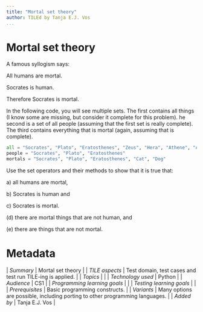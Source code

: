 ```yaml
---
title: "Mortal set theory"
author: TILEd by Tanja E.J. Vos
...
```


# Mortal set theory

A famous syllogism says:

All humans are mortal.

Socrates is human.

Therefore Socrates is mortal.

In the following code, you will see multiple sets. 
The first contains all things (I know some are missing, but consider it complete for this problem). 
he second is a set of all people (assuming that the first set is really complete).
The third contains everything that is mortal (again, assuming that is complete).

```python
all = "Socrates", "Plato", "Eratosthenes", "Zeus", "Hera", "Athene", "Acropolis", "Cat", "Dog" 
people = "Socrates", "Plato", "Eratosthenes" 
mortals = "Socrates", "Plato", "Eratosthenes", "Cat", "Dog"
```

Use the set operators and their methods to show that it is true
that:

a\) all humans are mortal,

b\) Socrates is human and

c\) Socrates is mortal.

\(d\) there are mortal things that are not human, and

\(e\) there are things that are not mortal.


# Metadata

| *Summary*                     | Mortal set theory |
| *TILE aspects*                | Test domain, test cases and test run TILE-ing is applied. |
| *Topics*                      |  |
| *Technology used*             | Python |
| *Audience*                    | CS1 |
| *Programming learning goals*  |  |
| *Testing learning goals*      |  |
| *Prerequisites*               | Basic programming constructs. |
| *Variants*                    | Many options are possible, including porting to other programming languages. | 
| *Added by*                    | Tanja E.J. Vos |   


